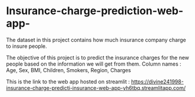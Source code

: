 # Insurance-charge-prediction-web-app-
The dataset in this project contains how much insurance company charge to insure people.

The objective of this project is to predict the insurance charges for the new people based on the information we will get from them.
Column names : Age, Sex, BMI, Children, Smokers, Region, Charges

This is the link to the web app hosted on streamlit : https://divine241998-insurance-charge-predicti-insurance-web-app-yh6tbq.streamlitapp.com/
